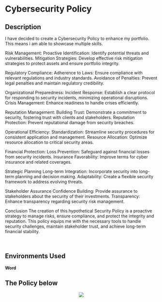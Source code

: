 <h1> Cybersecurity Policy </h1>

<h2> Description </h2>

I have decided to create a Cybersecurity Policy to enhance my portfolio. This means i am able to showcase multiple skills.

Risk Management:
  Proactive Identification: Identify potential threats and vulnerabilities.
  Mitigation Strategies: Develop effective risk mitigation strategies to protect                            assets and ensure portfolio integrity.

Regulatory Compliance:
  Adherence to Laws: Ensure compliance with relevant regulations and industry                           standards.
  Avoidance of Penalties: Prevent legal penalties and maintain regulatory                                    credibility.
  
Organizational Preparedness:
  Incident Response: Establish a clear protocol for responding to security                              incidents, minimizing operational disruptions.
  Crisis Management: Enhance readiness to handle crises                                                 efficiently.
  
Reputation Management:
  Building Trust: Demonstrate a commitment to security, fostering trust with                         clients and stakeholders.
  Reputation Protection: Prevent reputational damage from security breaches.
  
Operational Efficiency:
  Standardization: Streamline security procedures for consistent application and                      management.
  Resource Allocation: Optimize resource allocation to critical security areas.  

Financial Protection:
  Loss Prevention: Safeguard against financial losses from security incidents.
  Insurance Favorability: Improve terms for cyber insurance and related coverages.

Strategic Planning
  Long-term Integration: Incorporate security into long-term planning and                                   decision making.
  Adaptability: Create a flexible security framework to address evolving threats.

Stakeholder Assurance
  Confidence Building: Provide assurance to stakeholders about the security of                            their investments.
  Transparency: Enhance transparency regarding security risk management.

Conclusion
The creation of this hypothetical Security Policy is a proactive strategy to manage risks, ensure compliance, and protect the integrity and reputation. This policy equips me with the necessary tools to handle security challenges, maintain stakeholder trust, and achieve long-term financial stability.

<br />


<h2>Environments Used </h2>
<b> Word </b>


<h2> The Policy below </h2>
<p align="center">
<img src="[SGCS Cybersecurity Policy.docx](https://github.com/user-attachments/files/16491556/SGCS.Cybersecurity.Policy.docx)">
<br />


<!--
 ```diff
- text in red
+ text in green
! text in orange
# text in gray
@@ text in purple (and bold)@@
```
--!>
